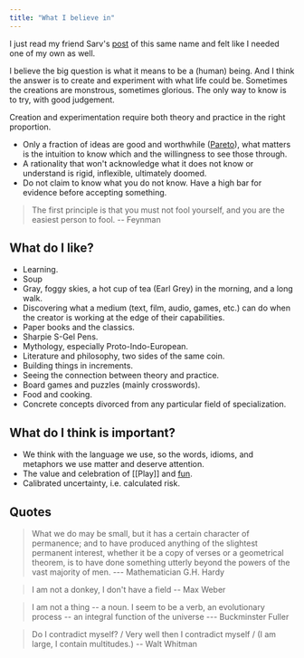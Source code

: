 ```yaml
---
title: "What I believe in"
---
```


I just read my friend Sarv's [post](https://sarvasvkulpati.com/blog/believe) of this same name and felt like I needed one of my own as well.

I believe the big question is what it means to be a (human) being. And I think the answer is to create and experiment with what life could be. Sometimes the creations are monstrous, sometimes glorious. The only way to know is to try, with good judgement.

Creation and experimentation require both theory and practice in the right proportion.


- Only a fraction of ideas are good and worthwhile ([Pareto](https://www.neelnanda.io/blog/mini-blog-post-22-the-8020-rule)), what matters is the intuition to know which and the willingness to see those through.
- A rationality that won't acknowledge what it does not know or understand is rigid, inflexible, ultimately doomed.
- Do not claim to know what you do not know. Have a high bar for evidence before accepting something. 

> The first principle is that you must not fool yourself, and you are the easiest person to fool. -- Feynman



## What do I like?

- Learning.
- Soup
- Gray, foggy skies, a hot cup of tea (Earl Grey) in the morning, and a long walk.
- Discovering what a medium (text, film, audio, games, etc.) can do when the creator is working at the edge of their capabilities. 
- Paper books and the classics.
- Sharpie S-Gel Pens.
- Mythology, especially Proto-Indo-European. 
- Literature and philosophy, two sides of the same coin.
- Building things in increments.
- Seeing the connection between theory and practice.
- Board games and puzzles (mainly crosswords).
- Food and cooking.
- Concrete concepts divorced from any particular field of specialization.

## What do I think is important?

- We think with the language we use, so the words, idioms, and metaphors we use matter and deserve attention.
- The value and celebration of [[Play]] and [fun](https://www.lesswrong.com/posts/qZJBighPrnv9bSqTZ/31-laws-of-fun).
- Calibrated uncertainty, i.e. calculated risk.

## Quotes

> What we do may be small, but it has a certain character of permanence; and to have produced anything of the slightest permanent interest, whether it be a copy of verses or a geometrical theorem, is to have done something utterly beyond the powers of the vast majority of men. --- Mathematician G.H. Hardy

> I am not a donkey, I don't have a field -- Max Weber

> I am not a thing -- a noun. I seem to be a verb, an evolutionary process -- an integral function of the universe --- Buckminster Fuller

> Do I contradict myself? / Very well then I contradict myself / (I am large, I contain multitudes.) -- Walt Whitman